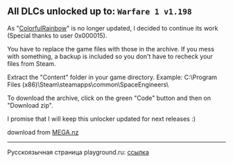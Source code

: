 ## All DLCs unlocked up to: `Warfare 1 v1.198`

As "[ColorfulRainbow](https://github.com/0x000015/ColorfulRainbow)" is no longer updated, I decided to continue its work (Special thanks to user 0x000015).

You have to replace the game files with those in the archive.
If you mess with something, a backup is included so you don't have to recheck your files from Steam.

Extract the "Content" folder in your game directory.
Example: C:\Program Files (x86)\Steam\steamapps\common\SpaceEngineers\

To download the archive, click on the green "Code" button and then on "Download zip".

I promise that I will keep this unlocker updated for next releases :)

download from [MEGA.nz](https://mega.nz/file/OVATzSRQ#CK0PE4lREO5panNIModG2zLOZ0TXQl-jNMd5vc-0fBg)

---

Русскоязычная страница playground.ru: [ссылка](https://www.playground.ru/space_engeneers/cheat/space_engineers_dlc_unlocker_by_lamer87-1110458)
